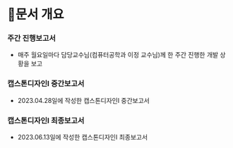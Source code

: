 # 📖문서 개요
### 주간 진행보고서 
  - 매주 월요일마다 담당교수님(컴퓨터공학과 이정 교수님)께 한 주간 진행한 개발 상황을 보고
### 캡스톤디자인I 중간보고서
  - 2023.04.28일에 작성한 캡스톤디자인I 중간보고서
### 캡스톤디자인I 최종보고서 
   - 2023.06.13일에 작성한 캡스톤디자인I 최종보고서
